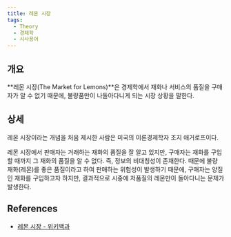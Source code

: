 ```yaml
---
title: 레몬 시장
tags:
  - Theory
  - 경제학
  - 시사용어
---
```


## 개요
**레몬 시장(The Market for Lemons)**은 경제학에서 재화나 서비스의 품질을 구매자가 알 수 없기 때문에, 불량품만이 나돌아다니게 되는 시장 상황을 말한다.

## 상세
레몬 시장이라는 개념을 처음 제시한 사람은 미국의 이론경제학자 조지 애거로프이다.

레몬 시장에서 판매자는 거래하는 재화의 품질을 잘 알고 있지만, 구매자는 재화를 구입할 때까지 그 재화의 품질을 알 수 없다. 즉, 정보의 비대칭성이 존재한다. 때문에 불량 재화(레몬)를 좋은 품질이라고 하여 판매하는 위험성이 발생하기 때문에, 구매자는 양질인 재화를 구입하고자 하지만, 결과적으로 시중에 저품질의 레몬만이 돌아다니는 문제가 발생한다.

## References
- [레몬 시장 - 위키백과](https://ko.wikipedia.org/wiki/레몬_시장)